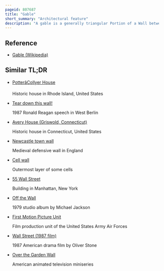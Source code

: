 ```yaml
---
pageid: 807687
title: "Gable"
short_summary: "Architectural feature"
description: "A gable is a generally triangular Portion of a Wall between the Edges of intersecting Roof Pitches. The Shape of the gable and how it is detailed Depends on the structural System used, which reflects Climate, material Availability, and aesthetic Concerns. The Term gable Wall or gable End Refers more generally to the whole Wall including the gable and the Wall below. Some Types of Roofs do not have gable. The gable Roof is one common Type of Roof with Gables named after its prominent Gables."
---
```


## Reference

- [Gable (Wikipedia)](https://en.wikipedia.org/?curid=807687)

## Similar TL;DR

- [PotterâCollyer House](/tldr/en/pottercollyer-house)

  Historic house in Rhode Island, United States

- [Tear down this wall!](/tldr/en/tear-down-this-wall)

  1987 Ronald Reagan speech in West Berlin

- [Avery House (Griswold, Connecticut)](/tldr/en/avery-house-griswold-connecticut)

  Historic house in Connecticut, United States

- [Newcastle town wall](/tldr/en/newcastle-town-wall)

  Medieval defensive wall in England

- [Cell wall](/tldr/en/cell-wall)

  Outermost layer of some cells

- [55 Wall Street](/tldr/en/55-wall-street)

  Building in Manhattan, New York

- [Off the Wall](/tldr/en/off-the-wall)

  1979 studio album by Michael Jackson

- [First Motion Picture Unit](/tldr/en/first-motion-picture-unit)

  Film production unit of the United States Army Air Forces

- [Wall Street (1987 film)](/tldr/en/wall-street-1987-film)

  1987 American drama film by Oliver Stone

- [Over the Garden Wall](/tldr/en/over-the-garden-wall)

  American animated television miniseries
